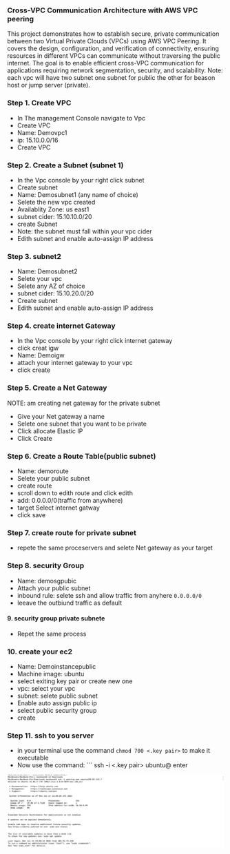 ### Cross-VPC Communication Architecture with AWS VPC peering
This project demonstrates how to establish secure, private communication between two Virtual Private Clouds (VPCs) using AWS VPC Peering. It covers the design, configuration, and verification of connectivity, ensuring resources in different VPCs can communicate without traversing the public internet. The goal is to enable efficient cross-VPC communication for applications requiring network segmentation, security, and scalability.
Note: each vpc will have two subnet
one subnet for public the other for beason host or jump server (private).
### Step 1. Create VPC
- In The management Console navigate to Vpc
- Create VPC 
- Name: Demovpc1
- ip: 15.10.0.0/16
- Create VPC
### Step 2. Create a Subnet (subnet 1)
- In the Vpc console by your right click subnet
- Create subnet 
- Name: Demosubnet1 (any name of choice)
- Selete the new vpc created
- Availablity Zone: us east1
- subnet cider: 15.10.10.0/20
- create Subnet
- Note: the subnet must fall within your vpc cider
- Edith subnet and enable auto-assign IP address
###  Step 3. subnet2
- Name: Demosubnet2
- Selete your vpc
- Selete any AZ of choice
- subnet cider: 15.10.20.0/20
- Create subnet
- Edith subnet and enable auto-assign IP address
### Step 4. create internet Gateway
- In the Vpc console by your right click internet gateway
- click creat igw
- Name: Demoigw
- attach your internet gateway to your vpc
- click create
### Step 5. Create a Net Gateway
NOTE: am creating net gateway for the private subnet 
- Give your Net gateway a name 
- Selete one subnet that you want to be private
- Click allocate Elastic IP
- Click Create 
### Step 6. Create a Route Table(public subnet)
- Name: demoroute
- Selete your public subnet
- create route
- scroll down to edith route and click edith
- add: 0.0.0.0/0(traffic from anywhere)
- target Select internet gatway
- click save
### Step 7. create route for private subnet
- repete the same proceservers and selete Net gateway as your target
### Step 8. security Group
- Name: demosgpubic
- Attach your public subnet
- inbound rule: selete ssh and allow traffic from anyhere ```0.0.0.0/0```
- leeave the outbiund traffic as default
#### 9. security group private subnete
- Repet the same process 
### 10. create your ec2 
- Name: Demoinstancepublic
- Machine image: ubuntu
- select exiting key pair or create new one
- vpc: select your vpc 
- subnet: selete public subnet
- Enable auto assign public ip
- select public security group
- create
### Step 11. ssh to you server
- in your terminal use the command ```chmod 700 <.key pair>``` to make it executable 
- Now use the command: ``` ssh -i <.key pair> ubuntu@<pubic ip> enter

![Public Server Screenshot](publicserver.png)






 